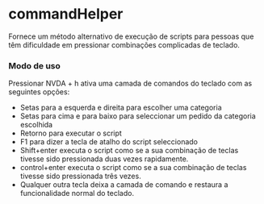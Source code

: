 # commandHelper

Fornece um método alternativo de execução de scripts para pessoas que têm dificuldade em pressionar combinações complicadas de teclado.

### Modo de uso

Pressionar NVDA + h ativa uma camada de comandos do teclado com as seguintes opções:

* Setas para a esquerda e direita para escolher uma categoria
* Setas para cima e para baixo para seleccionar um pedido da categoria escolhida
* Retorno para executar o script
* F1 para dizer a tecla de atalho do script seleccionado
* Shift+enter executa o script como se a sua combinação de teclas tivesse sido pressionada duas vezes rapidamente.
* control+enter executa o script como se a sua combinação de teclas tivesse sido pressionada três vezes.
* Qualquer outra tecla deixa a camada de comando e restaura a funcionalidade normal do teclado.